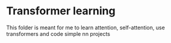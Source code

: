 # Transformer learning

This folder is meant for me to learn attention, self-attention, use transformers and code simple nn projects
